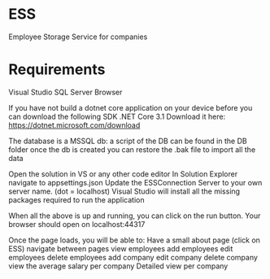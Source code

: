 # ESS
Employee Storage Service for companies

# Requirements
Visual Studio 
SQL Server
Browser

If you have not build a dotnet core application on your device before you can download the following SDK
.NET Core 3.1
Download it here: https://dotnet.microsoft.com/download

The database is a MSSQL db: a script of the DB can be found in the DB folder
once the db is created you can restore the .bak file to import all the data

Open the solution in VS or any other code editor
In Solution Explorer navigate to appsettings.json 
Update the ESSConnection Server to your own server name. (dot = localhost)
Visual Studio will install all the missing packages required to run the application

When all the above is up and running, you can click on the run button.
Your browser should open on localhost:44317

Once the page loads, you will be able to:
Have a small about page (click on ESS)
navigate between pages
view employees
add employees
edit employees
delete employees
add company
edit company
delete company
view the average salary per company
Detailed view per company